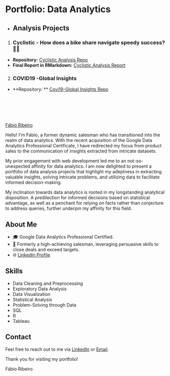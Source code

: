 # Portfolio: Data Analytics

- ## Analysis Projects

1. ### Cyclistic - How does a bike share navigate speedy success? 🚴‍♂️

- **Repository:** [Cyclistic Analysis Repo](https://github.com/fcmribeiro22/Cyclistic-How-does-a-bike-share-navigate-speedy-success)
- **Final Report in RMarkdown:** [Cyclistic Analysis Report](https://fcmribeiro22.github.io/Cyclistic-How-does-a-bike-share-navigate-speedy-success/)

2. ### COVID19 -Global Insights
- **Repository: ** [Covi19-Global Insights Repo](https://github.com/fcmribeiro22/COVID19-Global-Insights)
  

<br>
<br>
<br>
<br>


[Fábio Ribeiro](https://github.com/fcmribeiro22)

Hello! I'm Fábio, a former dynamic salesman who has transitioned into the realm of data analytics. With the recent acquisition of the Google Data Analytics Professional Certificate, I have redirected my focus from product sales to the communication of insights extracted from intricate datasets.

My prior engagement with web development led me to an not-so-unexpected affinity for data analytics. I am now delighted to present a portfolio of data analysis projects that highlight my adeptness in extracting valuable insights, solving intricate problems, and utilizing data to facilitate informed decision-making.

My inclination towards data analytics is rooted in my longstanding analytical disposition. A predilection for informed decisions based on statistical advantage, as well as a penchant for relying on facts rather than conjecture to address queries, further underpin my affinity for this field.

## About Me

- 🎓 Google Data Analytics Professional Certified.
- 💼 Formerly a high-achieving salesman, leveraging persuasive skills to close deals and exceed targets.
- 🌐 [LinkedIn Profile](https://www.linkedin.com/in/f%C3%A1bio-ribeiro-760621253/) 

## Skills

- Data Cleaning and Preprocessing
- Exploratory Data Analysis
- Data Visualization 
- Statistical Analysis
- Problem-Solving through Data
- SQL
- R
- Tableau



## Contact

Feel free to reach out to me via [LinkedIn](https://www.linkedin.com/in/f%C3%A1bio-ribeiro-760621253/) or [Email](mailto:fcmribeiro22@gmail.com). 

Thank you for visiting my portfolio!

Fábio Ribeiro


